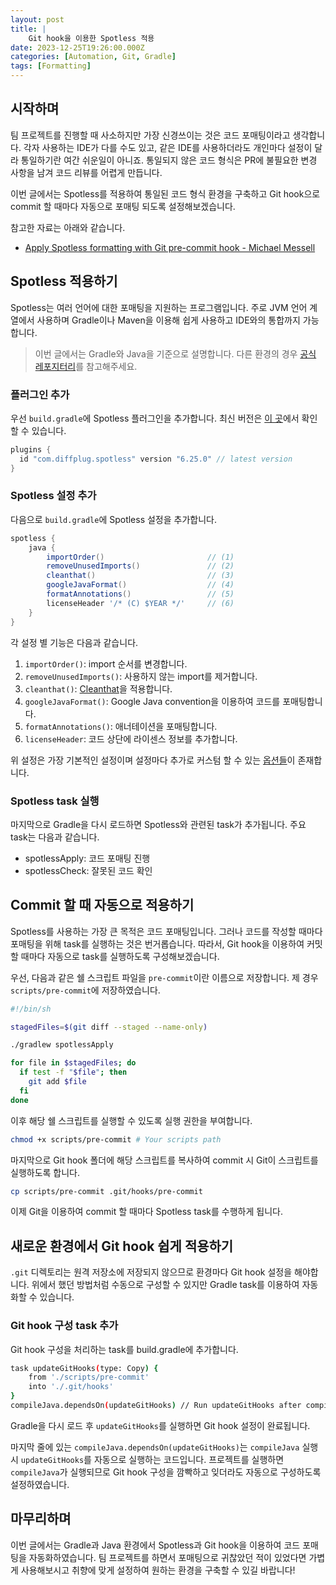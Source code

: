 ```yaml
---
layout: post
title: |
    Git hook을 이용한 Spotless 적용
date: 2023-12-25T19:26:00.000Z
categories: [Automation, Git, Gradle]
tags: [Formatting]
---
```



## 시작하며


팀 프로젝트를 진행할 때 사소하지만 가장 신경쓰이는 것은 코드 포매팅이라고 생각합니다. 각자 사용하는 IDE가 다를 수도 있고, 같은 IDE를 사용하더라도 개인마다 설정이 달라 통일하기란 여간 쉬운일이 아니죠. 통일되지 않은 코드 형식은 PR에 불필요한 변경 사항을 남겨 코드 리뷰를 어렵게 만듭니다.


이번 글에서는 Spotless를 적용하여 통일된 코드 형식 환경을 구축하고 Git hook으로 commit 할 때마다 자동으로 포매팅 되도록 설정해보겠습니다. 


참고한 자료는 아래와 같습니다.

- [Apply Spotless formatting with Git pre-commit hook - Michael Messell](https://medium.com/@mmessell/apply-spotless-formatting-with-git-pre-commit-hook-1c484ea68c34)

## Spotless 적용하기


Spotless는 여러 언어에 대한 포매팅을 지원하는 프로그램입니다. 주로 JVM 언어 계열에서 사용하며 Gradle이나 Maven을 이용해 쉽게 사용하고 IDE와의 통합까지 가능합니다.


> 이번 글에서는 Gradle와 Java을 기준으로 설명합니다. 다른 환경의 경우 [공식 레포지터리](https://github.com/diffplug/spotless)를 참고해주세요.


### 플러그인 추가


우선 `build.gradle`에 Spotless 플러그인을 추가합니다. 최신 버전은 [이 곳](https://plugins.gradle.org/plugin/com.diffplug.spotless)에서 확인할 수 있습니다.


```groovy
plugins {
  id "com.diffplug.spotless" version "6.25.0" // latest version
}
```


### Spotless 설정 추가


다음으로 `build.gradle`에 Spotless 설정을 추가합니다.


```groovy
spotless {
    java {
        importOrder()                       // (1)
        removeUnusedImports()               // (2)
        cleanthat()                         // (3)
        googleJavaFormat()                  // (4)
        formatAnnotations()                 // (5)
        licenseHeader '/* (C) $YEAR */'     // (6)
    }
}
```


각 설정 별 기능은 다음과 같습니다.

1. `importOrder()`: import 순서를 변경합니다.
2. `removeUnusedImports()`: 사용하지 않는 import를 제거합니다.
3. `cleanthat()`: [Cleanthat](https://github.com/solven-eu/cleanthat)을 적용합니다.
4. `googleJavaFormat()`: Google Java convention을 이용하여 코드를 포매팅합니다.
5. `formatAnnotations()`: 애너테이션을 포매팅합니다.
6. `licenseHeader`: 코드 상단에 라이센스 정보를 추가합니다.

위 설정은 가장 기본적인 설정이며 설정마다 추가로 커스텀 할 수 있는 [옵션들](https://github.com/diffplug/spotless/tree/main/plugin-gradle#java)이 존재합니다.


### Spotless task 실행


마지막으로 Gradle을 다시 로드하면 Spotless와 관련된 task가 추가됩니다. 주요 task는 다음과 같습니다.

- spotlessApply: 코드 포매팅 진행
- spotlessCheck: 잘못된 코드 확인

## Commit 할 때 자동으로 적용하기


Spotless를 사용하는 가장 큰 목적은 코드 포매팅입니다. 그러나 코드를 작성할 때마다 포매팅을 위해 task를 실행하는 것은 번거롭습니다. 따라서, Git hook을 이용하여 커밋할 때마다 자동으로 task를 실행하도록 구성해보겠습니다.


우선, 다음과 같은 쉘 스크립트 파일을 `pre-commit`이란 이름으로 저장합니다. 제 경우 `scripts/pre-commit`에 저장하였습니다.


```bash
#!/bin/sh

stagedFiles=$(git diff --staged --name-only)

./gradlew spotlessApply

for file in $stagedFiles; do
  if test -f "$file"; then
    git add $file
  fi
done
```


이후 해당 쉘 스크립트를 실행할 수 있도록 실행 권한을 부여합니다.


```bash
chmod +x scripts/pre-commit # Your scripts path
```


마지막으로 Git hook 폴더에 해당 스크립트를 복사하여 commit 시 Git이 스크립트를 실행하도록 합니다.


```bash
cp scripts/pre-commit .git/hooks/pre-commit
```


이제 Git을 이용하여 commit 할 때마다 Spotless task를 수행하게 됩니다.


## 새로운 환경에서 Git hook 쉽게 적용하기


`.git` 디렉토리는 원격 저장소에 저장되지 않으므로 환경마다 Git hook 설정을 해야합니다. 위에서 했던 방법처럼 수동으로 구성할 수 있지만 Gradle task를 이용하여 자동화할 수 있습니다.


### Git hook 구성 task 추가


Git hook 구성을 처리하는 task를 build.gradle에 추가합니다.


```bash
task updateGitHooks(type: Copy) {
    from './scripts/pre-commit'
    into './.git/hooks'
}
compileJava.dependsOn(updateGitHooks) // Run updateGitHooks after compileJava task
```


Gradle을 다시 로드 후 `updateGitHooks`를 실행하면 Git hook 설정이 완료됩니다.


마지막 줄에 있는 `compileJava.dependsOn(updateGitHooks)`는 `compileJava` 실행 시 `updateGitHooks`를 자동으로 실행하는 코드입니다. 프로젝트를 실행하면 `compileJava`가 실행되므로 Git hook 구성을 깜빡하고 잊더라도 자동으로 구성하도록 설정하였습니다.


## 마무리하며


이번 글에서는 Gradle과 Java 환경에서 Spotless과 Git hook을 이용하여 코드 포매팅을 자동화하였습니다. 팀 프로젝트를 하면서 포매팅으로 귀찮았던 적이 있었다면 가볍게 사용해보시고 취향에 맞게 설정하여 원하는 환경을 구축할 수 있길 바랍니다!

